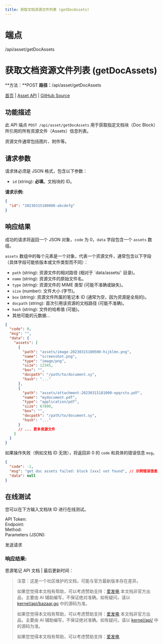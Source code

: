```yaml
---
title: 获取文档资源文件列表 (getDocAssets)
---
```

# 端点

/api/asset/getDocAssets

# 获取文档资源文件列表 (getDocAssets)

**方法：**POST **路径：**/api/asset/getDocAssets

[首页](../index.html) | [Asset API](index.html) | [GitHub Source](https://github.com/siyuan-note/siyuan/blob/master/kernel/api/asset.go#L58)

## 功能描述

此 API 端点 `POST /api/asset/getDocAssets` 用于获取指定文档块（Doc Block）所引用的所有资源文件（Assets）信息列表。

资源文件通常包括图片、附件等。

## 请求参数

请求体必须是 JSON 格式，包含以下参数：

-   `id` (string): **必填**。文档块的 ID。

**请求示例:**

```json
{
  "id": "20230315180000-abcdefg"
}
```

## 响应结果

成功的请求将返回一个 JSON 对象，`code` 为 0，`data` 字段包含一个 `assets` 数组。

`assets` 数组中的每个元素是一个对象，代表一个资源文件，通常包含以下字段（具体字段可能依版本或文件类型而不同）：

-   `path` (string): 资源文件的相对路径 (相对于 \`data/assets/\` 目录)。
-   `name` (string): 资源文件的原始文件名。
-   `type` (string): 资源文件的 MIME 类型 (可能不准确或缺失)。
-   `size` (number): 文件大小 (字节)。
-   `box` (string): 资源文件所属的笔记本 ID (通常为空，因为资源是全局的)。
-   `docpath` (string): 首次引用该资源的文档路径 (可能不准确)。
-   `hash` (string): 文件的哈希值 (可能)。
-   其他可能的元数据...

```json
{
  "code": 0,
  "msg": "",
  "data": {
    "assets": [
      {
        "path": "assets/image-20230315180500-hijklmn.png",
        "name": "screenshot.png",
        "type": "image/png",
        "size": 12345,
        "box": "",
        "docpath": "/path/to/document.sy", 
        "hash": "..."
      },
      {
        "path": "assets/attachment-20230315181000-opqrstu.pdf",
        "name": "mydocument.pdf",
        "type": "application/pdf",
        "size": 67890,
        "box": "",
        "docpath": "/path/to/document.sy",
        "hash": "..."
      }
      // ... 更多资源文件
    ]
  }
}
```

如果操作失败（例如文档 ID 无效），将返回非 0 的 `code` 和具体的错误信息 `msg`。

```json
{
  "code": -1,
  "msg": "get doc assets failed: block [xxx] not found", // 示例错误信息
  "data": null
}
```

## 在线测试

您可以在下方输入文档块 ID 进行在线测试。

API Token:   
Endpoint:   
Method:   
Parameters (JSON):  
  
发送请求

### 响应结果:

思源笔记 API 文档 | 最后更新时间：

> 注意：这是一个社区维护的文档，可能与官方最新版本存在差异。
> 
> 如果您觉得本文档有帮助，可以考虑赞助支持：[爱发电](https://afdian.com/a/leolee9086?tab=feed)
> 本文档非官方出品，主要由 AI 辅助编写，不保证绝对准确。如有疑问，请以 [kernel/api/bazaar.go](https://github.com/siyuan-note/siyuan/blob/master/kernel/api/bazaar.go) 中的源码为准。
> 
> 如果您觉得本文档有帮助，可以考虑赞助支持：[爱发电](https://afdian.com/a/leolee9086?tab=feed)
> 本文档非官方出品，主要由 AI 辅助编写，不保证绝对准确。如有疑问，请以 [kernel/api/](https://github.com/siyuan-note/siyuan/blob/master/kernel/api/) 中的源码为准。
> 
> 如果您觉得本文档有帮助，可以考虑赞助支持：[爱发电](https://afdian.com/a/leolee9086?tab=feed)
